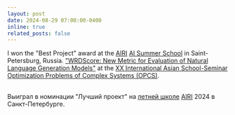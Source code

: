 ```yaml
---
layout: post
date: 2024-08-29 07:00:00-0400
inline: true
related_posts: false
---
```


I won the "Best Project" award at the [AIRI](https://airi.net/?force=en) [AI Summer School](https://airi.net/ru/summer-school-2024/) in Saint-Petersburg, Russia. ["WRDScore: New Metric for Evaluation of Natural Language Generation Models"](https://arxiv.org/abs/2405.19220) at the [XX International Asian School-Seminar Optimization Problems of Complex Systems (OPCS)](https://opcs.ieeesiberia.org/).<br><br>

Выиграл в номинации "Лучший проект" на [летней школе](https://airi.net/ru/summer-school-2024/) [AIRI](https://airi.net/ru/) 2024 в Санкт-Петербурге.